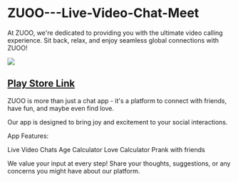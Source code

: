 # ZUOO---Live-Video-Chat-Meet
At ZUOO, we're dedicated to providing you with the ultimate video calling experience. Sit back, relax, and enjoy seamless global connections with ZUOO!

![](https://play-lh.googleusercontent.com/fRrju4OmHQVc_NUpSdlrpG0bseIpI8uVn0vOEW3m125-RbMIWvequiZS4ko79NbWmcOG=w240-h480-rw)

## [Play Store Link](https://play.google.com/store/apps/details?id=com.zuoolivevideochatmeet.livechatmeet)


ZUOO is more than just a chat app - it's a platform to connect with friends, have fun, and maybe even find love.

Our app is designed to bring joy and excitement to your social interactions.

App Features:

Live Video Chats
Age Calculator
Love Calculator
Prank with friends

We value your input at every step! Share your thoughts, suggestions, or any concerns you might have about our platform.

